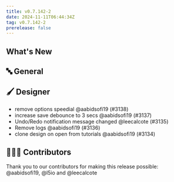 ```yaml
---
title: v0.7.142-2
date: 2024-11-11T06:44:34Z
tag: v0.7.142-2
prerelease: false
---
```


## What's New
## 🔤 General
## 🖌️ Designer

- remove options speedial @aabidsofi19 (#3138)
- increase save debounce to 3 secs @aabidsofi19 (#3137)
- Undo/Redo notification message changed @leecalcote (#3135)
- Remove logs @aabidsofi19 (#3136)
- clone design on open from tutorials @aabidsofi19 (#3134)

## 👨🏽‍💻 Contributors

Thank you to our contributors for making this release possible:
@aabidsofi19, @l5io and @leecalcote
